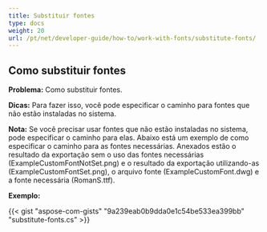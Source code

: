 ```yaml
---
title: Substituir fontes
type: docs
weight: 20
url: /pt/net/developer-guide/how-to/work-with-fonts/substitute-fonts/
---
```


## **Como substituir fontes**

**Problema:** Como substituir fontes.

**Dicas:** Para fazer isso, você pode especificar o caminho para fontes que não estão instaladas no sistema.

**Nota:** Se você precisar usar fontes que não estão instaladas no sistema, pode especificar o caminho para elas. Abaixo está um exemplo de como especificar o caminho para as fontes necessárias. Anexados estão o resultado da exportação sem o uso das fontes necessárias (ExampleCustomFontNotSet.png) e o resultado da exportação utilizando-as (ExampleCustomFontSet.png), o arquivo fonte (ExampleCustomFont.dwg) e a fonte necessária (RomanS.ttf).

**Exemplo:**

{{< gist "aspose-com-gists" "9a239eab0b9dda0e1c54be533ea399bb" "substitute-fonts.cs" >}}
